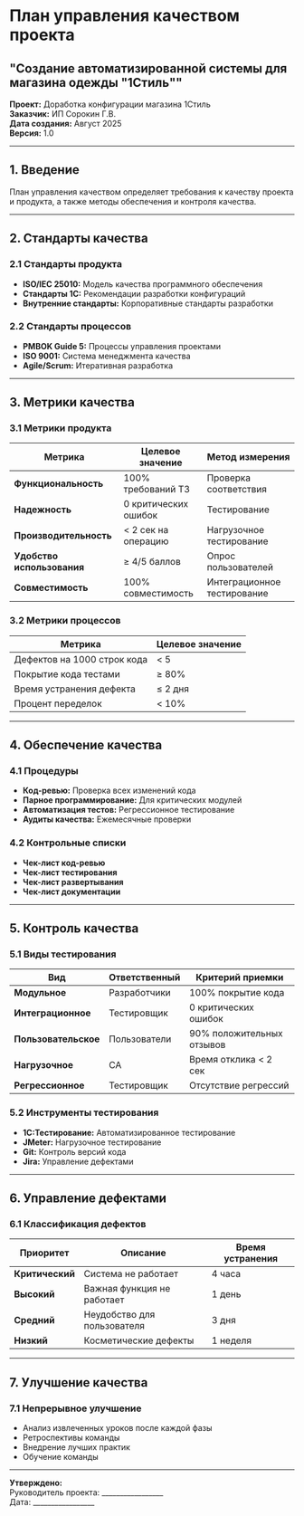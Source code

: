 # План управления качеством проекта
## "Создание автоматизированной системы для магазина одежды "1Стиль""

**Проект:** Доработка конфигурации магазина 1Стиль  
**Заказчик:** ИП Сорокин Г.В.  
**Дата создания:** Август 2025  
**Версия:** 1.0  

---

## 1. Введение

План управления качеством определяет требования к качеству проекта и продукта, а также методы обеспечения и контроля качества.

---

## 2. Стандарты качества

### 2.1 Стандарты продукта

- **ISO/IEC 25010:** Модель качества программного обеспечения
- **Стандарты 1С:** Рекомендации разработки конфигураций
- **Внутренние стандарты:** Корпоративные стандарты разработки

### 2.2 Стандарты процессов

- **PMBOK Guide 5:** Процессы управления проектами
- **ISO 9001:** Система менеджмента качества
- **Agile/Scrum:** Итеративная разработка

---

## 3. Метрики качества

### 3.1 Метрики продукта

<div class="table-wrapper">

| Метрика | Целевое значение | Метод измерения |
|---------|------------------|-----------------|
| **Функциональность** | 100% требований ТЗ | Проверка соответствия |
| **Надежность** | 0 критических ошибок | Тестирование |
| **Производительность** | < 2 сек на операцию | Нагрузочное тестирование |
| **Удобство использования** | ≥ 4/5 баллов | Опрос пользователей |
| **Совместимость** | 100% совместимость | Интеграционное тестирование |

</div>

### 3.2 Метрики процессов

<div class="table-wrapper">

| Метрика | Целевое значение |
|---------|------------------|
| Дефектов на 1000 строк кода | < 5 |
| Покрытие кода тестами | ≥ 80% |
| Время устранения дефекта | ≤ 2 дня |
| Процент переделок | < 10% |

</div>

---

## 4. Обеспечение качества

### 4.1 Процедуры

- **Код-ревью:** Проверка всех изменений кода
- **Парное программирование:** Для критических модулей
- **Автоматизация тестов:** Регрессионное тестирование
- **Аудиты качества:** Ежемесячные проверки

### 4.2 Контрольные списки

- **Чек-лист код-ревью**
- **Чек-лист тестирования**
- **Чек-лист развертывания**
- **Чек-лист документации**

---

## 5. Контроль качества

### 5.1 Виды тестирования

<div class="table-wrapper">

| Вид | Ответственный | Критерий приемки |
|-----|---------------|------------------|
| **Модульное** | Разработчики | 100% покрытие кода |
| **Интеграционное** | Тестировщик | 0 критических ошибок |
| **Пользовательское** | Пользователи | 90% положительных отзывов |
| **Нагрузочное** | СА | Время отклика < 2 сек |
| **Регрессионное** | Тестировщик | Отсутствие регрессий |

</div>

### 5.2 Инструменты тестирования

- **1С:Тестирование:** Автоматизированное тестирование
- **JMeter:** Нагрузочное тестирование
- **Git:** Контроль версий кода
- **Jira:** Управление дефектами

---

## 6. Управление дефектами

### 6.1 Классификация дефектов

<div class="table-wrapper">

| Приоритет | Описание | Время устранения |
|-----------|----------|------------------|
| **Критический** | Система не работает | 4 часа |
| **Высокий** | Важная функция не работает | 1 день |
| **Средний** | Неудобство для пользователя | 3 дня |
| **Низкий** | Косметические дефекты | 1 неделя |

</div>

---

## 7. Улучшение качества

### 7.1 Непрерывное улучшение

- Анализ извлеченных уроков после каждой фазы
- Ретроспективы команды
- Внедрение лучших практик
- Обучение команды

---

**Утверждено:**  
Руководитель проекта: _________________  
Дата: _________________